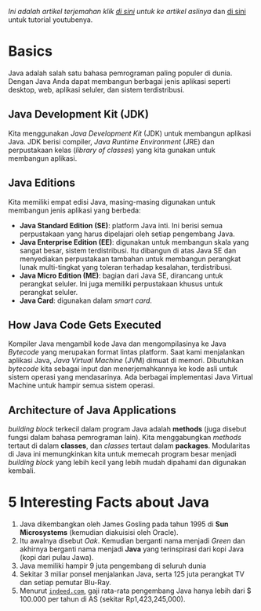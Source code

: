 *Ini adalah artikel terjemahan klik <a href="https://programmingwithmosh.com/wp-content/uploads/2019/07/Java-Cheat-Sheet.pdf" target="_blank">di sini</a> untuk ke artikel aslinya* dan <a href="https://youtu.be/eIrMbAQSU34" target="_blank">di sini</a> untuk tutorial youtubenya.

# Basics
Java adalah salah satu bahasa pemrograman paling populer di dunia. Dengan Java Anda dapat membangun berbagai jenis aplikasi seperti desktop, 
web, aplikasi seluler, dan sistem terdistribusi.



## Java Development Kit (JDK)
Kita menggunakan *Java Development Kit* (JDK) untuk membangun aplikasi Java. JDK berisi compiler, *Java Runtime Environment* (JRE) 
dan perpustakaan kelas (*library of classes*) yang kita gunakan untuk membangun aplikasi.

## Java Editions
Kita memiliki empat edisi Java, masing-masing digunakan untuk membangun jenis aplikasi yang berbeda:
+ **Java Standard Edition (SE)**: platform Java inti. Ini berisi semua perpustakaan yang harus dipelajari oleh setiap pengembang Java.
+ **Java Enterprise Edition (EE)**: digunakan untuk membangun skala yang sangat besar, sistem terdistribusi. Itu dibangun di
 atas Java SE dan menyediakan perpustakaan tambahan untuk membangun perangkat lunak multi-tingkat yang toleran terhadap kesalahan, terdistribusi.
+ **Java Micro Edition (ME)**: bagian dari Java SE, dirancang untuk perangkat seluler. Ini juga memiliki perpustakaan khusus untuk perangkat seluler.
+ **Java Card**: digunakan dalam *smart card*.

## How Java Code Gets Executed
Kompiler Java mengambil kode Java dan mengompilasinya ke Java *Bytecode* yang merupakan format lintas platform. Saat kami
menjalankan aplikasi Java, *Java Virtual Machine* (JVM) dimuat di memori. Dibutuhkan *bytecode* kita sebagai 
input dan menerjemahkannya ke kode asli untuk sistem operasi yang mendasarinya. Ada berbagai implementasi Java Virtual Machine untuk hampir semua sistem operasi.

## Architecture of Java Applications
*building block* terkecil dalam program Java adalah **methods** (juga disebut fungsi dalam bahasa pemrograman lain). Kita menggabungkan *methods* tertaut di dalam  **classes**, dan *classes* tertaut dalam **packages**. Modularitas di Java ini memungkinkan kita untuk memecah program besar menjadi *building block* yang lebih kecil yang lebih mudah dipahami dan digunakan kembali.

# 5 Interesting Facts about Java
1. Java dikembangkan oleh James Gosling pada tahun 1995 di **Sun Microsystems** (kemudian diakuisisi oleh Oracle).
2. Itu awalnya disebut *Oak*. Kemudian berganti nama menjadi *Green* dan akhirnya berganti nama menjadi **Java** yang terinspirasi dari kopi Java (kopi dari pulau Jawa).
3. Java memiliki hampir 9 juta pengembang di seluruh dunia
4. Sekitar 3 miliar ponsel menjalankan Java, serta 125 juta perangkat TV dan setiap pemutar Blu-Ray.
5. Menurut [`indeed.com`](https://id.indeed.com/?r=us), gaji rata-rata pengembang Java hanya lebih dari $ 100.000 per tahun di AS (sekitar Rp1,423,245,000).
